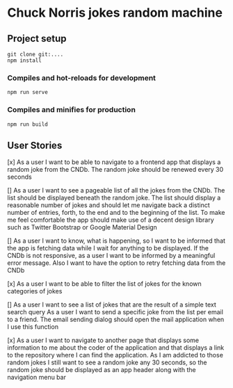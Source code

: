 # Chuck Norris jokes random machine
## Project setup
```
git clone git:....
npm install
```

### Compiles and hot-reloads for development
```
npm run serve
```

### Compiles and minifies for production
```
npm run build
```

## User Stories
[x] As a user I want to be able to navigate to a frontend app that displays a random joke
from the CNDb. The random joke should be renewed every 30 seconds

[] As a user I want to see a pageable list of all the jokes from the CNDb. The list should be
displayed beneath the random joke. The list should display a reasonable number of
jokes and should let me navigate back a distinct number of entries, forth, to the end and
to the beginning of the list. To make me feel comfortable the app should make use of a
decent design library such as Twitter Bootstrap or Google Material Design

[] As a user I want to know, what is happening, so I want to be informed that the app is
fetching data while I wait for anything to be displayed. If the CNDb is not responsive, as
a user I want to be informed by a meaningful error message. Also I want to have the
option to retry fetching data from the CNDb

[x] As a user I want to be able to filter the list of jokes for the known categories of jokes

[] As a user I want to see a list of jokes that are the result of a simple text search query
As a user I want to send a specific joke from the list per email to a friend. The email
sending dialog should open the mail application when I use this function

[x] As a user I want to navigate to another page that displays some information to me about
the coder of the application and that displays a link to the repository where I can find the
application. As I am addicted to those random jokes I still want to see a random joke any
30 seconds, so the random joke should be displayed as an app header along with the
navigation menu bar
